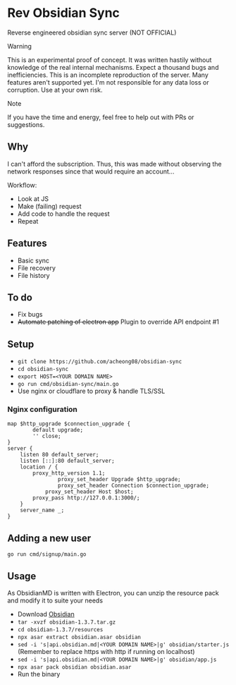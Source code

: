 # Rev Obsidian Sync

Reverse engineered obsidian sync server (NOT OFFICIAL)

> [!WARNING]
> This is an experimental proof of concept. It was written hastily without knowledge of the real internal mechanisms. Expect a thousand bugs and inefficiencies. This is an incomplete reproduction of the server. Many features aren't supported yet. I'm not responsible for any data loss or corruption. Use at your own risk.

> [!NOTE]
> If you have the time and energy, feel free to help out with PRs or suggestions.

## Why

I can't afford the subscription. Thus, this was made without observing the network responses since that would require an account...

Workflow:
- Look at JS
- Make (failing) request
- Add code to handle the request
- Repeat

## Features
- Basic sync
- File recovery
- File history

## To do
- Fix bugs
- ~~Automate patching of electron app~~ Plugin to override API endpoint #1

## Setup

- `git clone https://github.com/acheong08/obsidian-sync`
- `cd obsidian-sync`
- `export HOST=<YOUR DOMAIN NAME>`
- `go run cmd/obsidian-sync/main.go`
- Use nginx or cloudflare to proxy & handle TLS/SSL

### Nginx configuration
```nginx
map $http_upgrade $connection_upgrade {
        default upgrade;
        '' close;
}
server {
	listen 80 default_server;
	listen [::]:80 default_server;
	location / {
		proxy_http_version 1.1;
            	proxy_set_header Upgrade $http_upgrade;
            	proxy_set_header Connection $connection_upgrade;
           	proxy_set_header Host $host;
		proxy_pass http://127.0.0.1:3000/;
	}
	server_name _;
}
```

## Adding a new user

`go run cmd/signup/main.go`

## Usage

As ObsidianMD is written with Electron, you can unzip the resource pack and modify it to suite your needs

- Download [Obsidian](https://github.com/obsidianmd/obsidian-releases/releases/)
- `tar -xvzf obsidian-1.3.7.tar.gz`
- `cd obsidian-1.3.7/resources`
- `npx asar extract obsidian.asar obsidian`
- `sed -i 's|api.obsidian.md|<YOUR DOMAIN NAME>|g' obsidian/starter.js` (Remember to replace https with http if running on localhost)
- `sed -i 's|api.obsidian.md|<YOUR DOMAIN NAME>|g' obsidian/app.js`
- `npx asar pack obsidian obsidian.asar`
- Run the binary
